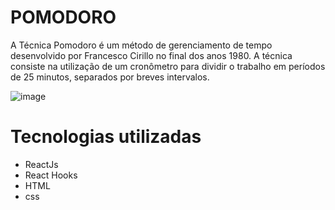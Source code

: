 # POMODORO

A Técnica Pomodoro é um método de gerenciamento de tempo desenvolvido por Francesco Cirillo no final dos anos 1980. A técnica consiste na utilização de um cronômetro para dividir o trabalho em períodos de 25 minutos, separados por breves intervalos.

![image](https://user-images.githubusercontent.com/50849546/139264999-17418ef3-3380-47d0-95ac-91bf2065a508.png)





# Tecnologias utilizadas 
* ReactJs
* React Hooks
* HTML
* css
